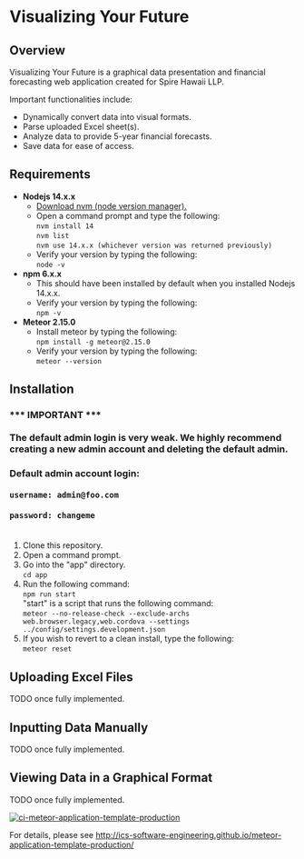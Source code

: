 # Visualizing Your Future

## Overview
Visualizing Your Future is a graphical data presentation and financial forecasting web application created for Spire Hawaii LLP.

Important functionalities include:
* Dynamically convert data into visual formats.
* Parse uploaded Excel sheet(s).
* Analyze data to provide 5-year financial forecasts.
* Save data for ease of access.

## Requirements
* <b>Nodejs 14.x.x</b>
  * [Download nvm (node version manager).](https://github.com/coreybutler/nvm-windows)
  * Open a command prompt and type the following:<br>
  `nvm install 14`<br>
  `nvm list`<br>
  `nvm use 14.x.x (whichever version was returned previously)`
  * Verify your version by typing the following:<br>
  `node -v`
* <b>npm 6.x.x</b>
  * This should have been installed by default when you installed Nodejs 14.x.x.
  * Verify your version by typing the following:<br>
  `npm -v`
* <b>Meteor 2.15.0</b>
  * Install meteor by typing the following:<br>
  `npm install -g meteor@2.15.0`
  * Verify your version by typing the following:<br>
  `meteor --version`

## Installation

### *** IMPORTANT ***<br><br>The default admin login is very weak.  We highly recommend creating a new admin account and deleting the default admin.
### Default admin account login:<br><br>`username: admin@foo.com`<br><br> `password: changeme`<br><br>

1) Clone this repository.
2) Open a command prompt.
3) Go into the "app" directory.<br>
`cd app`
4) Run the following command:<br>
`npm run start`<br>
"start" is a script that runs the following command:<br>
`meteor --no-release-check --exclude-archs web.browser.legacy,web.cordova --settings ../config/settings.development.json`
6) If you wish to revert to a clean install, type the following:<br>
`meteor reset`

## Uploading Excel Files
TODO once fully implemented.

## Inputting Data Manually
TODO once fully implemented.

## Viewing Data in a Graphical Format
TODO once fully implemented.

[![ci-meteor-application-template-production](https://github.com/ics-software-engineering/meteor-application-template-production/actions/workflows/ci.yml/badge.svg)](https://github.com/ics-software-engineering/meteor-application-template-production/actions/workflows/ci.yml)

For details, please see http://ics-software-engineering.github.io/meteor-application-template-production/

